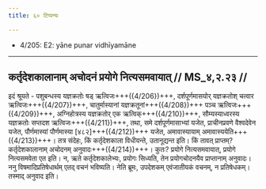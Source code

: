 ```yaml
---
title: ६० टिप्पन्यः

---
```

- 4/205: E2: yāne punar vidhīyamāne

____________________________________________


## कर्तृदेशकालानाम् अचोदनं प्रयोगे नित्यसमवायात् // MS_४,२.२३ //

इदं श्रूयते - पशुबन्धस्य यज्ञक्रतोः षड् ऋत्विजः+++({4/206})+++, दर्शपूर्णमासयोर् यज्ञक्रतोश् चत्वार ऋत्विजः+++({4/207})+++, चातुर्मास्यानां यज्ञक्रतूनां+++({4/208})+++ पञ्च ऋत्विजः+++({4/209})+++, अग्निहोत्रस्य यज्ञक्रतोर् एक ऋत्विक्+++({4/210})+++, सौम्यस्याध्वरस्य यज्ञक्रतोः सप्तदश ऋत्विजः+++({4/211})+++, तथा, समे दर्शपूर्णमासाभ्यां यजेत, प्राचीनप्रवणे वैश्वदेवेन यजेत, पौर्णमास्यां पौर्णमास्या [४८२]+++({4/212})+++ यजेत, अमावास्यायाम् अमावास्ययेति+++({4/213})+++। तत्र संदेहः, किं कर्तृदेशकाला विधीयन्ते, उतानूद्यन्त इति। किं तावत् प्राप्तम्? कर्तृदेशकालानाम् अचोदनम् अनुवादः+++({4/214})+++। कुतः? प्रयोगे नित्यसमवायात्, प्रयोगे नित्यसमवेता एत इति। न, ऋते कर्तृदेशकालेभ्यः, प्रयोगः सिध्यति, तेन प्रयोगचोदनयैव प्राप्तानाम् अनुवादः। ननु विषमादिप्रतिषेधार्थम् एतद् वचनं भविष्यति। नेति ब्रूमः, उपदेशकम् एवंजातीयकं वचनम्, न प्रतिषेधकम्। तस्माद् अनुवाद इति।
